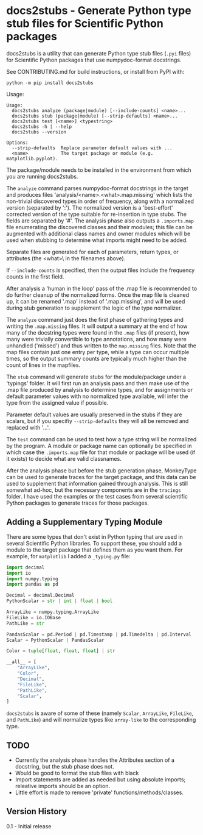 # docs2stubs - Generate Python type stub files for Scientific Python packages

docs2stubs is a utility that can generate Python type stub files (`.pyi` files)
for Scientific Python packages that use numpydoc-format docstrings.

See CONTRIBUTING.md for build instructions, or install from PyPI with:

```
python -m pip install docs2stubs
```

Usage:

```
Usage:
  docs2stubs analyze (package|module) [--include-counts] <name>...
  docs2stubs stub (package|module) [--strip-defaults] <name>...
  docs2stubs test [<name>] <typestring>
  docs2stubs -h | --help
  docs2stubs --version

Options:
  --strip-defaults  Replace parameter default values with ...
  <name>            The target package or module (e.g. matplotlib.pyplot).
```

The package/module needs to be installed in the environment from which
you are running docs2stubs.

The `analyze` command parses numpydoc-format docstrings in the target
and produces files 'analysis/\<name\>.\<what\>.map.missing' which lists the
non-trivial discovered types in order of frequency, along with a normalized version
(separated by ':'). The normalized version is a 'best-effort' corrected
version of the type suitable for re-insertion in type stubs. The fields
are separated by '#'. The analysis phase also outputs a `.imports.map`
file enumerating the discovered classes and their modules; this file can
be augmented with additional class names and owner modules which will 
be used when stubbing to determine what imports might need to be added.

Separate files are generated for each of parameters, return types, or
attributes (the \<what>\ in the filenames above).

If `--include-counts` is specified, then the output files include the
frequency counts in the first field.

After analysis a 'human in the loop' pass of the .map file is 
recommended to do further cleanup of the normalized forms. Once the 
map file is cleaned up, it can be renamed '.map' instead of 
'.map.missing', and will be used during stub generation to supplement
the logic of the type normalizer.

The `analyze` command just does the first phase of gathering types
and writing the `.map.missing` files. It will output a summary 
at the end of how many of the docstring types were found in the 
`.map` files (if present), how many were trivially convertible 
to type annotations, and how many were unhandled ('missed') and 
thus written to the `map.missing` files. Note that the map files
contain just one entry per type, while a type can occur multiple
times, so the output summary counts are typically much higher 
than the count of lines in the mapfiles.

The `stub` command will generate stubs for the module/package under a 
'typings' folder. It will first run an analysis pass and
then make use of the .map file produced by analysis to 
determine types, and for assignments or default parameter values with
no normalized type available, will infer the type from the assigned
value if possible.

Parameter default values are usually preserved in the stubs if they are
scalars, but if you specifiy `--strip-defaults` they will all be removed
and replaced with '...'.

The `test` command can be used to test how a type string will be 
normalized by the program. A module or package name can optionally
be specified in which case the `.imports.map` file for that module
or package will be used (if it exists) to decide what are valid classnames.

After the analysis phase but before the stub generation phase, MonkeyType
can be used to generate traces for the target package, and this data can be
used to supplement that information gained through analysis. This is still
somewhat ad-hoc, but the necessary components are in the `tracings`
folder. I have used the examples or the test cases from several scientific
Python packages to generate traces for those packages.

## Adding a Supplementary Typing Module

There are some types that don't exist in Python typing that are used 
in several Scientific Python libraries. To support these, you should 
add a module to the target package that defines them as you want them.
For example, for `matplotlib` I added a `_typing.py` file:

```python
import decimal
import io
import numpy.typing
import pandas as pd

Decimal = decimal.Decimal
PythonScalar = str | int | float | bool

ArrayLike = numpy.typing.ArrayLike
FileLike = io.IOBase
PathLike = str

PandasScalar = pd.Period | pd.Timestamp | pd.Timedelta | pd.Interval
Scalar = PythonScalar | PandasScalar

Color = tuple[float, float, float] | str

__all__ = [
    "ArrayLike",
    "Color",
    "Decimal",
    "FileLike",
    "PathLike",
    "Scalar",
]
```

`docs2stubs` is aware of some of these (namely `Scalar`, `ArrayLike`, `FileLike`, and `PathLike`) and will normalize types
like `array-like` to the corresponding type.

## TODO

- Currently the analysis phase handles the Attributes section of a docstring,
but the stub phase does not.
- Would be good to format the stub files with black
- Import statements are added as needed but using absolute imports; releative
imports should be an option.
- Little effort is made to remove 'private' functions/methods/classes.


## Version History

0.1 - Initial release

